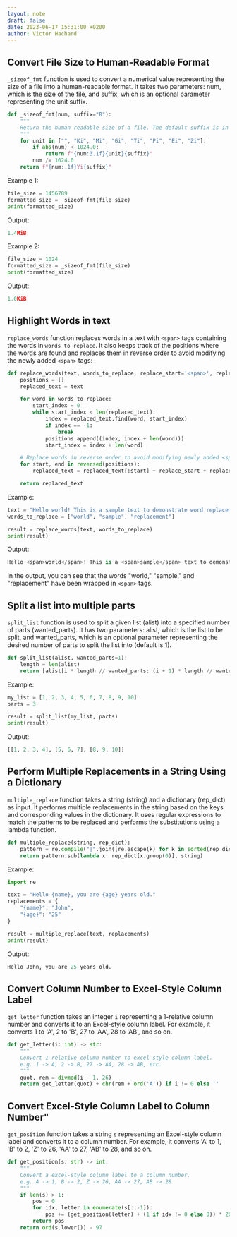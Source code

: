 ```yaml
---
layout: note
draft: false
date: 2023-06-17 15:31:00 +0200
author: Victor Hachard
---
```


## Convert File Size to Human-Readable Format

`_sizeof_fmt` function is used to convert a numerical value representing the size of a file into a human-readable format. It takes two parameters: num, which is the size of the file, and suffix, which is an optional parameter representing the unit suffix.

```py
def _sizeof_fmt(num, suffix="B"):
    """
    Return the human readable size of a file. The default suffix is in bytes.
    """
    for unit in ["", "Ki", "Mi", "Gi", "Ti", "Pi", "Ei", "Zi"]:
        if abs(num) < 1024.0:
            return f"{num:3.1f}{unit}{suffix}"
        num /= 1024.0
    return f"{num:.1f}Yi{suffix}"
```

Example 1:

```py
file_size = 1456789
formatted_size = _sizeof_fmt(file_size)
print(formatted_size)
```

Output:

```py
1.4MiB
```

Example 2:

```py
file_size = 1024
formatted_size = _sizeof_fmt(file_size)
print(formatted_size)
```

Output:

```py
1.0KiB
```

## Highlight Words in text

`replace_words` function replaces words in a text with `<span>` tags containing the words in `words_to_replace`. It also keeps track of the positions where the words are found and replaces them in reverse order to avoid modifying the newly added `<span>` tags:

```py
def replace_words(text, words_to_replace, replace_start='<span>', replace_end='</span>'):
    positions = []
    replaced_text = text

    for word in words_to_replace:
        start_index = 0
        while start_index < len(replaced_text):
            index = replaced_text.find(word, start_index)
            if index == -1:
                break
            positions.append((index, index + len(word)))
            start_index = index + len(word)

    # Replace words in reverse order to avoid modifying newly added <span> tags
    for start, end in reversed(positions):
        replaced_text = replaced_text[:start] + replace_start + replaced_text[start:end] + replace_end + replaced_text[end:]

    return replaced_text
```

Example:

```py
text = "Hello world! This is a sample text to demonstrate word replacement."
words_to_replace = ["world", "sample", "replacement"]

result = replace_words(text, words_to_replace)
print(result)
```

Output:
```py
Hello <span>world</span>! This is a <span>sample</span> text to demonstrate word <span>replacement</span>.
```

In the output, you can see that the words "world," "sample," and "replacement" have been wrapped in `<span>` tags.

## Split a list into multiple parts

`split_list` function is used to split a given list (alist) into a specified number of parts (wanted_parts). It has two parameters: alist, which is the list to be split, and wanted_parts, which is an optional parameter representing the desired number of parts to split the list into (default is 1).

```py
def split_list(alist, wanted_parts=1):
    length = len(alist)
    return [alist[i * length // wanted_parts: (i + 1) * length // wanted_parts] for i in range(wanted_parts)]
```

Example:

```py
my_list = [1, 2, 3, 4, 5, 6, 7, 8, 9, 10]
parts = 3

result = split_list(my_list, parts)
print(result)
```

Output:

```py
[[1, 2, 3, 4], [5, 6, 7], [8, 9, 10]]
```

## Perform Multiple Replacements in a String Using a Dictionary

`multiple_replace` function takes a string (string) and a dictionary (rep_dict) as input. It performs multiple replacements in the string based on the keys and corresponding values in the dictionary. It uses regular expressions to match the patterns to be replaced and performs the substitutions using a lambda function.

```py
def multiple_replace(string, rep_dict):
    pattern = re.compile("|".join([re.escape(k) for k in sorted(rep_dict, key=len, reverse=True)]), flags=re.DOTALL)
    return pattern.sub(lambda x: rep_dict[x.group(0)], string)
```

Example:

```py
import re

text = "Hello {name}, you are {age} years old."
replacements = {
    "{name}": "John",
    "{age}": "25"
}

result = multiple_replace(text, replacements)
print(result)
```

Output:

```py
Hello John, you are 25 years old.
```

## Convert Column Number to Excel-Style Column Label

`get_letter` function takes an integer `i` representing a 1-relative column number and converts it to an Excel-style column label. For example, it converts 1 to 'A', 2 to 'B', 27 to 'AA', 28 to 'AB', and so on. 

```py
def get_letter(i: int) -> str:
    """
    Convert 1-relative column number to excel-style column label.
    e.g. 1 -> A, 2 -> B, 27 -> AA, 28 -> AB, etc.
    """
    quot, rem = divmod(i - 1, 26)
    return get_letter(quot) + chr(rem + ord('A')) if i != 0 else ''
```

## Convert Excel-Style Column Label to Column Number"

`get_position` function takes a string `s` representing an Excel-style column label and converts it to a column number. For example, it converts 'A' to 1, 'B' to 2, 'Z' to 26, 'AA' to 27, 'AB' to 28, and so on.

```py
def get_position(s: str) -> int:
    """
    Convert a excel-style column label to a column number.
    e.g. A -> 1, B -> 2, Z -> 26, AA -> 27, AB -> 28
    """
    if len(s) > 1:
        pos = 0
        for idx, letter in enumerate(s[::-1]):
            pos += (get_position(letter) + (1 if idx != 0 else 0)) * 26 ** idx
        return pos
    return ord(s.lower()) - 97
```

<div class="gist" id="/VictorHachard/03a35666fc8644afa7c1939e1a9b1cca/raw/f17945440d7e0d16625dd82694a9928faebdf662/date.py" lang="py"></div>